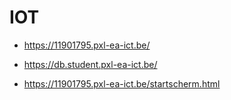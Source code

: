 # IOT

- https://11901795.pxl-ea-ict.be/
- https://db.student.pxl-ea-ict.be/

- https://11901795.pxl-ea-ict.be/startscherm.html
